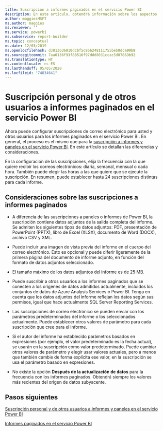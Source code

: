 ```yaml
---
title: Suscripción a informes paginados en el servicio Power BI
description: En este artículo, obtendrá información sobre los aspectos que tener en cuenta para la suscripción a informes paginados en el servicio Power BI.
author: maggiesMSFT
ms.author: maggies
ms.reviewer: ''
ms.service: powerbi
ms.subservice: report-builder
ms.topic: conceptual
ms.date: 12/03/2019
ms.openlocfilehash: d3813636010dcbf5c866248111755beb0dca99b8
ms.sourcegitcommit: 7aa0136f93f88516f97ddd8031ccac5d07863b92
ms.translationtype: HT
ms.contentlocale: es-ES
ms.lasthandoff: 05/05/2020
ms.locfileid: "74834641"
---
```

# <a name="subscribe-yourself-and-others-to-paginated-reports-in-the-power-bi-service"></a>Suscripción personal y de otros usuarios a informes paginados en el servicio Power BI 

Ahora puede configurar suscripciones de correo electrónico para usted y otros usuarios para los informes paginados en el servicio Power BI. En general, el proceso es el mismo que para la [suscripción a informes y paneles en el servicio Power BI](end-user-subscribe.md). En este artículo se detallan las diferencias y consideraciones. 

En la configuración de las suscripciones, elija la frecuencia con la que quiere recibir los correos electrónicos: diaria, semanal, mensual o cada hora. También puede elegir las horas a las que quiere que se ejecute la suscripción. En resumen, puede establecer hasta 24 suscripciones distintas para cada informe. 

## <a name="considerations-for-paginated-report-subscriptions"></a>Consideraciones sobre las suscripciones a informes paginados 

- A diferencia de las suscripciones a paneles o informes de Power BI, la suscripción contiene datos adjuntos de la salida completa del informe.  Se admiten los siguientes tipos de datos adjuntos: PDF, presentación de PowerPoint (PPTX), libro de Excel (XLSX), documento de Word (DOCX), archivo CSV y XML.

- Puede incluir una imagen de vista previa del informe en el cuerpo del correo electrónico.  Esto es opcional y puede diferir ligeramente de la primera página del documento de informe adjunto, en función del formato de datos adjuntos seleccionado. 

- El tamaño máximo de los datos adjuntos del informe es de 25 MB. 

- Puede suscribir a otros usuarios a los informes paginados que se conecten a los orígenes de datos admitidos actualmente, incluidos los conjuntos de datos de Azure Analysis Services o Power BI. Tenga en cuenta que los datos adjuntos del informe reflejan los datos según sus permisos, igual que hace actualmente SQL Server Reporting Services. 

- Las suscripciones de correo electrónico se pueden enviar con los parámetros predeterminados del informe o los seleccionados actualmente.  Puede establecer otros valores de parámetro para cada suscripción que cree para el informe. 

- Si el autor del informe ha establecido parámetros basados en expresiones (por ejemplo, el valor predeterminado es la fecha actual), se usarán en la suscripción como valor predeterminado. Puede cambiar otros valores de parámetro y elegir usar valores actuales, pero a menos que también cambie de forma explícita ese valor, en la suscripción se usa el parámetro basado en expresiones.

- No existe la opción **Después de la actualización de datos** para la frecuencia con los informes paginados. Obtendrá siempre los valores más recientes del origen de datos subyacente. 

## <a name="next-steps"></a>Pasos siguientes

[Suscripción personal y de otros usuarios a informes y paneles en el servicio Power BI](../service-report-subscribe.md)

[Informes paginados en el servicio Power BI](end-user-paginated-report.md)

